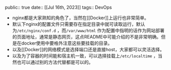 public:: true
date:: [[Jul 16th, 2023]] 
tags:: DevOps

- nginx都是大家熟知的角色了，当然在[[Docker]]上运行也非常简单。
- 默认下nginx的配置文件只需要存在指定目录中就可读取运行，默认为`/etc/nginx/conf.d` ，而`/var/www/html` 作为配置中指明的话作为网站部署的页面地址，通常是静态网页，这点README中可能介绍的不是非常明确。但是在docker使用中要格外注意这些要挂载的目录。
- 以及[[Docker]]的网络模式是选择端口还是直接host，大家都可以灵活选择。
- 以及为了容器的时间能和宿主机一致，可以选择挂载上`/etc/localtime` ，当然也可以通过别的方法代替都是可以的。
